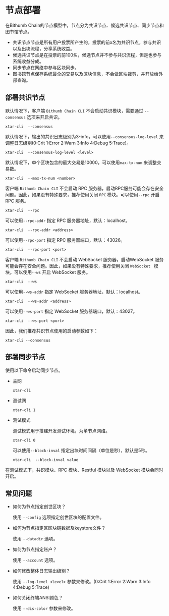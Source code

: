 # 节点部署

在Bithumb Chain的节点模型中，节点分为共识节点、候选共识节点、同步节点和图书馆节点。

- 共识节点节点是所有用户投票所产生的，投票的前x名为共识节点，参与共识以及出块流程，分享系统收益。
- 候选共识节点是在投票的前100名，候选节点并不参与共识流程，但是也参与系统收益分成。
- 同步节点在网络中参与区块同步。
- 图书馆节点保存系统最全的交易以及区块信息，不会做区块裁剪，并开放给外部查询。

## 部署共识节点

默认情况下，客户端 `Bithumb Chain CLI` 不会启动共识模块，需要通过 `--consensus` 选项来开启共识。

```shell
xtar-cli  --consensus
```

默认情况下，输出的共识日志级别为3-info，可以使用`--consensus-log-level` 来调整日志级别(0:Crit 1:Error 2:Warn 3:Info 4:Debug 5:Trace)。

```shell
xtar-cli  --consensus-log-level <level>
```

默认情况下，单个区块包含的最大交易是10000，可以使用`max-tx-num` 来调整交易数。

```shell
xtar-cli  --max-tx-num <number>
```

客户端 `Bithumb Chain CLI` 不会启动 RPC 服务器，启动RPC服务可能会存在安全问题。因此，如果没有特殊要求，推荐使用关闭 `RPC` 模块。可以使用`--rpc` 开启 RPC 服务。

```shell
xtar-cli  --rpc
```

可以使用`--rpc-addr` 指定 RPC 服务器地址，默认：localhost。

```shell
xtar-cli  --rpc-addr <address>
```

可以使用`--rpc-port` 指定 RPC 服务器端口，默认：43026。

```shell
xtar-cli  --rpc-port <port>
```

客户端 `Bithumb Chain CLI` 不会启动 WebSocket 服务器，启动WebSocket 服务可能会存在安全问题。因此，如果没有特殊要求，推荐使用关闭 `WebSocket ` 模块。可以使用`--ws` 开启 WebSocket  服务。

```shell
xtar-cli  --ws
```

可以使用`--ws-addr` 指定 WebSocket 服务器地址，默认：localhost。

```shell
xtar-cli  --ws-addr <address>
```

可以使用`--ws-port` 指定 WebSocket 服务器端口，默认：43027。

```shell
xtar-cli  --ws-port <port>
```

因此，我们推荐共识节点使用的启动参数如下：

```shell
xtar-cli --consensus
```

## 部署同步节点

使用以下命令启动同步节点。

- 主网

  ```shell
  xtar-cli
  ```

- 测试网

  ```shell
  xtar-cli 1
  ```

- 测试模式

  测试模式用于搭建开发测试环境，为单节点网络。

  ```shell
  xtar-cli 0
  ```
  
  可以使用`--block-inval` 指定出块时间间隔（单位是秒），默认是5秒。
  
  ```shell
  xtar-cli  --block-inval value
  ```

在测试模式下，共识模块、RPC 模块、Restful 模块以及 WebSocket 模块会同时开启。

## 常见问题

- 如何为节点指定创世区块？

  使用 `--config` 选项指定创世区块的配置文件。

- 如何为节点指定区区块链数据及keystore文件？

  使用 `--datadir` 选项。

- 如何为节点指定账户？

  使用 `--account` 选项。

- 如何修改整体日志输出级别？

  使用 `--log-level <level>` 参数来修改。(0:Crit 1:Error 2:Warn 3:Info 4:Debug 5:Trace)

- 如何关闭终端ANSI颜色？

  使用 `--dis-color` 参数来修改。